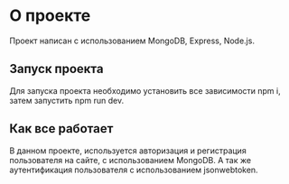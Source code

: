 # О проекте

Проект написан c использованием MongoDB, Express, Node.js. 

## Запуск проекта

Для запуска проекта необходимо установить все зависимости npm i, затем запустить npm run dev.

## Как все работает

В данном проекте, используется авторизация и регистрация пользователя на сайте, с использованием MongoDB.
А так же аутентификация пользователя с использованием jsonwebtoken.
